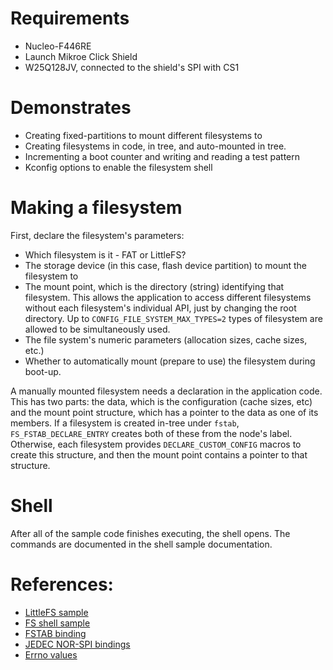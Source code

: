 # Requirements
- Nucleo-F446RE
- Launch Mikroe Click Shield
- W25Q128JV, connected to the shield's SPI with CS1

# Demonstrates
- Creating fixed-partitions to mount different filesystems to
- Creating filesystems in code, in tree, and auto-mounted in tree.
- Incrementing a boot counter and writing and reading a test pattern
- Kconfig options to enable the filesystem shell

# Making a filesystem
First, declare the filesystem's parameters:

- Which filesystem is it - FAT or LittleFS?
- The storage device (in this case, flash device partition) to mount the
  filesystem to
- The mount point, which is the directory (string) identifying that filesystem.
  This allows the application to access different filesystems without each
  filesystem's individual API, just by changing the root directory. Up to
  `CONFIG_FILE_SYSTEM_MAX_TYPES=2` types of filesystem are allowed to be
  simultaneously used.
- The file system's numeric parameters (allocation sizes, cache sizes, etc.)
- Whether to automatically mount (prepare to use) the filesystem during boot-up.

A manually mounted filesystem needs a declaration in the application code. This
has two parts: the data, which is the configuration (cache sizes, etc) and the
mount point structure, which has a pointer to the data as one of its members. If
a filesystem is created in-tree under `fstab`, `FS_FSTAB_DECLARE_ENTRY` creates
both of these from the node's label. Otherwise, each filesystem provides
`DECLARE_CUSTOM_CONFIG` macros to create this structure, and then the mount
point contains a pointer to that structure.

# Shell
After all of the sample code finishes executing, the shell opens. The commands
are documented in the shell sample documentation.

# References:
- [LittleFS sample](https://github.com/zephyrproject-rtos/zephyr/tree/main/samples/subsys/fs/littlefs)
- [FS shell sample](https://docs.zephyrproject.org/latest/samples/subsys/shell/fs/README.html)
- [FSTAB binding](https://docs.zephyrproject.org/latest/build/dts/api/bindings/fs/zephyr,fstab,littlefs.html)
- [JEDEC NOR-SPI bindings](https://docs.zephyrproject.org/latest/build/dts/api/bindings/mtd/jedec%2Cspi-nor.html#std-dtcompatible-jedec-spi-nor)
- [Errno values](https://docs.zephyrproject.org/apidoc/latest/group__system__errno.html)

